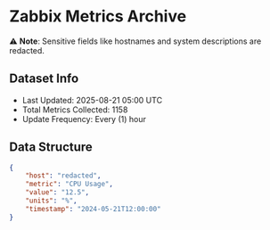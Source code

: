 # Zabbix Metrics Archive

⚠️ **Note**: Sensitive fields like hostnames and system descriptions are redacted.

## Dataset Info
- Last Updated: 2025-08-21 05:00 UTC
- Total Metrics Collected: 1158
- Update Frequency: Every (1) hour

## Data Structure
```json
{
    "host": "redacted",
    "metric": "CPU Usage",
    "value": "12.5",
    "units": "%",
    "timestamp": "2024-05-21T12:00:00"
}
```

